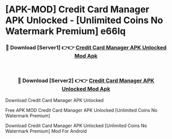# [APK-MOD] Credit Card Manager APK Unlocked - [Unlimited Coins No Watermark Premium] e66lq



<div align="center">
<h3>🔴 Download [Server1] 👉👉 <a href="https://momento.my/?title=Credit_Card_Manager_APK_Unlocked">Credit Card Manager APK Unlocked Mod Apk</a></h3><br>

<h3>🔴 Download [Server2] 👉👉 <a href="https://momento.my/?title=Credit_Card_Manager_APK_Unlocked">Credit Card Manager APK Unlocked Mod Apk</a></h3>
</div>



Download Credit Card Manager APK Unlocked 

Free APK MOD Credit Card Manager APK Unlocked [Unlimited Coins No Watermark Premium]

Download Credit Card Manager APK Unlocked [Unlimited Coins No Watermark Premium] Mod For Android

